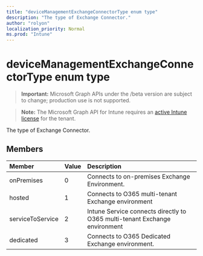 ```yaml
---
title: "deviceManagementExchangeConnectorType enum type"
description: "The type of Exchange Connector."
author: "rolyon"
localization_priority: Normal
ms.prod: "Intune"
---
```


# deviceManagementExchangeConnectorType enum type

> **Important:** Microsoft Graph APIs under the /beta version are subject to change; production use is not supported.

> **Note:** The Microsoft Graph API for Intune requires an [active Intune license](https://go.microsoft.com/fwlink/?linkid=839381) for the tenant.

The type of Exchange Connector.

## Members
|Member|Value|Description|
|:---|:---|:---|
|onPremises|0|Connects to on-premises Exchange Environment.|
|hosted|1|Connects to O365 multi-tenant Exchange environment|
|serviceToService|2|Intune Service connects directly to O365 multi-tenant Exchange environment|
|dedicated|3|Connects to O365 Dedicated Exchange environment.|




